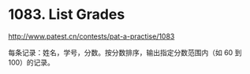 # 1083. List Grades

http://www.patest.cn/contests/pat-a-practise/1083

每条记录：姓名，学号，分数。按分数排序，输出指定分数范围内（如 60 到 100）的记录。
